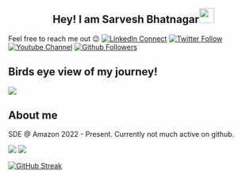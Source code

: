 <h2 align="center">Hey! I am Sarvesh Bhatnagar<img src="https://user-images.githubusercontent.com/39955420/147578264-bae0526c-028a-49d2-8af8-d08bb4edbd2a.gif" height="30" width="30"></h2>

Feel free to reach me out :wink:
<a href="https://www.linkedin.com/in/sarvesh08/"><img src="https://img.shields.io/badge/LinkedIn-200-blue?style=social&logo=linkedin" alt="LinkedIn Connect"/></a>
<a href="https://twitter.com/sarvesh0829"><img src="https://img.shields.io/twitter/follow/sarvesh0829?style=social" alt="Twitter Follow"/></a>
<a href="https://www.youtube.com/channel/UCFfpO2pjYXv0fDbA14Ub14w"><img src="https://img.shields.io/youtube/channel/views/UCFfpO2pjYXv0fDbA14Ub14w?style=social" alt="Youtube Channel"/></a>
<a href="https://www.github.com/sarveshbhatnagar"><img src="https://img.shields.io/github/followers/sarveshbhatnagar?style=social" alt="Github Followers"/></a>


## Birds eye view of my journey!
![](https://github-profile-summary-cards.vercel.app/api/cards/profile-details?username=sarveshbhatnagar&theme=default)

<h2>About me</h2>
SDE @ Amazon 2022 - Present. Currently not much active on github.


![](https://github-profile-summary-cards.vercel.app/api/cards/repos-per-language?username=sarveshbhatnagar&theme=default)
![](https://github-profile-summary-cards.vercel.app/api/cards/most-commit-language?username=sarveshbhatnagar&theme=default)



[![GitHub Streak](https://github-readme-streak-stats.herokuapp.com/?user=sarveshbhatnagar&theme=dark&ring=FFB19A&hide_border=true&currStreakNum=F6A085&fire=F6A085&currStreakLabel=F6A085)](https://git.io/streak-stats)


<!--
**sarveshbhatnagar/sarveshbhatnagar** is a ✨ _special_ ✨ repository because its `README.md` (this file) appears on your GitHub profile.

Here are some ideas to get you started:

- 🔭 I’m currently working on ...
- 🌱 I’m currently learning ...
- 👯 I’m looking to collaborate on ...
- 🤔 I’m looking for help with ...
- 💬 Ask me about ...
- 📫 How to reach me: ...
- 😄 Pronouns: ...
- ⚡ Fun fact: ...
-->


